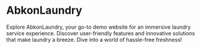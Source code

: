# AbkonLaundry
Explore AbkonLaundry, your go-to demo website for an immersive laundry service experience. Discover user-friendly features and innovative solutions that make laundry a breeze. Dive into a world of hassle-free freshness!
